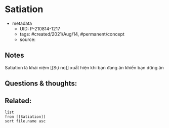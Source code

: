 # Satiation

- metadata
	- UID: P-210814-1217
	- tags: #created/2021/Aug/14, #permanent/concept  
	- source: 

## Notes
Satiation là khái niệm [[Sự no]] xuất hiện khi bạn đang ăn khiến bạn dừng ăn

## Questions & thoughts:

## Related:
```dataview
list
from [[Satiation]]
sort file.name asc
```
